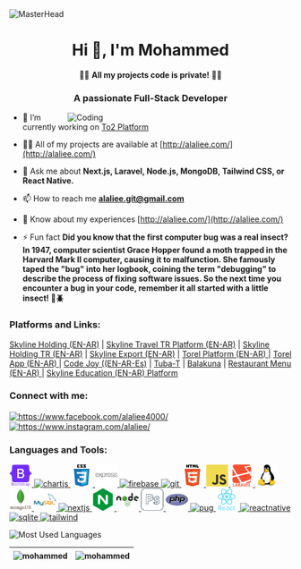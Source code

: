 <img src="https://i.pinimg.com/originals/f1/ed/a4/f1eda4768df8d8135c779772f2833e88.gif" alt="MasterHead" height="300" width="100%">

<h1 align="center">Hi 👋, I'm Mohammed</h1>

<div align="center">
 👨‍💻
  <strong>All my projects code is private!</strong>
 👨‍💻
</div>

<h3 align="center">A passionate Full-Stack Developer</h3>
<img align="right" alt="Coding" width="400" src="https://cdn.dribbble.com/users/1059583/screenshots/4171367/coding-freak.gif">
 
- 🔭 I’m currently working on [To2 Platform](https://to2.net/)

- 👨‍💻 All of my projects are available at [http://alaliee.com/](http://alaliee.com/)

- 💬 Ask me about **Next.js, Laravel, Node.js, MongoDB, Tailwind CSS, or React Native.**

- 📫 How to reach me **alaliee.git@gmail.com**

- 📄 Know about my experiences [http://alaliee.com/](http://alaliee.com/)

- ⚡ Fun fact **Did you know that the first computer bug was a real insect? In 1947, computer scientist Grace Hopper found a moth trapped in the Harvard Mark II computer, causing it to malfunction. She famously taped the "bug" into her logbook, coining the term "debugging" to describe the process of fixing software issues. So the next time you encounter a bug in your code, remember it all started with a little insect! 🐛🪲**


<h3 align="left">Platforms and Links:</h3>
<p align="left">
  <a href="https://skylineholding.com/ar" target="_blank">Skyline Holding (EN-AR)</a> |
  <a href="https://skylinetraveltr.com/ar" target="_blank">Skyline Travel TR Platform (EN-AR)</a> |
  <a href="https://skylineholding.com.tr/ar" target="_blank">Skyline Holding TR (EN-AR)</a> |
  <a href="https://skylineexport.com.tr/ar" target="_blank">Skyline Export (EN-AR)</a> |
  <a href="https://torel.com/" target="_blank">Torel Platform (EN-AR) </a> |
  <a href="https://app.torel.com/en" target="_blank">Torel App (EN-AR) </a> |
  <a href="https://code-joy.net/ar" target="_blank">Code Joy ((EN-AR-Es)</a> |
  <a href="https://tuba-t.com/" target="_blank">Tuba-T</a> |
  <a href="https://balakuna.net/" target="_blank">Balakuna</a> |
  <a href="https://restaurants-menu-livid.vercel.app/ar" target="_blank">Restaurant Menu (EN-AR) </a> |
  <a href="https://skylineeducation-ten.vercel.app/en/programs" target="_blank">Skyline Education (EN-AR) Platform </a>
</p>


<h3 align="left">Connect with me:</h3>
<p align="left">
<a href="https://fb.com/alaliee4000/" target="blank"><img align="center" src="https://raw.githubusercontent.com/rahuldkjain/github-profile-readme-generator/master/src/images/icons/Social/facebook.svg" alt="https://www.facebook.com/alaliee4000/" height="30" width="40" /></a>
<a href="https://instagram.com/alaliee/" target="blank"><img align="center" src="https://raw.githubusercontent.com/rahuldkjain/github-profile-readme-generator/master/src/images/icons/Social/instagram.svg" alt="https://www.instagram.com/alaliee/" height="30" width="40" /></a>
</p>

<h3 align="left">Languages and Tools:</h3>
<p align="left"> <a href="https://getbootstrap.com" target="_blank" rel="noreferrer"> <img src="https://raw.githubusercontent.com/devicons/devicon/master/icons/bootstrap/bootstrap-plain-wordmark.svg" alt="bootstrap" width="40" height="40"/> </a> <a href="https://www.chartjs.org" target="_blank" rel="noreferrer"> <img src="https://www.chartjs.org/media/logo-title.svg" alt="chartjs" width="40" height="40"/> </a> <a href="https://www.w3schools.com/css/" target="_blank" rel="noreferrer"> <img src="https://raw.githubusercontent.com/devicons/devicon/master/icons/css3/css3-original-wordmark.svg" alt="css3" width="40" height="40"/> </a> <a href="https://expressjs.com" target="_blank" rel="noreferrer"> <img src="https://raw.githubusercontent.com/devicons/devicon/master/icons/express/express-original-wordmark.svg" alt="express" width="40" height="40"/> </a> <a href="https://firebase.google.com/" target="_blank" rel="noreferrer"> <img src="https://www.vectorlogo.zone/logos/firebase/firebase-icon.svg" alt="firebase" width="40" height="40"/> </a> <a href="https://git-scm.com/" target="_blank" rel="noreferrer"> <img src="https://www.vectorlogo.zone/logos/git-scm/git-scm-icon.svg" alt="git" width="40" height="40"/> </a> <a href="https://www.w3.org/html/" target="_blank" rel="noreferrer"> <img src="https://raw.githubusercontent.com/devicons/devicon/master/icons/html5/html5-original-wordmark.svg" alt="html5" width="40" height="40"/> </a> <a href="https://developer.mozilla.org/en-US/docs/Web/JavaScript" target="_blank" rel="noreferrer"> <img src="https://raw.githubusercontent.com/devicons/devicon/master/icons/javascript/javascript-original.svg" alt="javascript" width="40" height="40"/> </a> <a href="https://laravel.com/" target="_blank" rel="noreferrer"> <img src="https://raw.githubusercontent.com/devicons/devicon/master/icons/laravel/laravel-plain-wordmark.svg" alt="laravel" width="40" height="40"/> </a> <a href="https://www.linux.org/" target="_blank" rel="noreferrer"> <img src="https://raw.githubusercontent.com/devicons/devicon/master/icons/linux/linux-original.svg" alt="linux" width="40" height="40"/> </a> <a href="https://www.mongodb.com/" target="_blank" rel="noreferrer"> <img src="https://raw.githubusercontent.com/devicons/devicon/master/icons/mongodb/mongodb-original-wordmark.svg" alt="mongodb" width="40" height="40"/> </a> <a href="https://www.mysql.com/" target="_blank" rel="noreferrer"> <img src="https://raw.githubusercontent.com/devicons/devicon/master/icons/mysql/mysql-original-wordmark.svg" alt="mysql" width="40" height="40"/> </a> <a href="https://nextjs.org/" target="_blank" rel="noreferrer"> <img src="https://cdn.worldvectorlogo.com/logos/nextjs-2.svg" alt="nextjs" width="40" height="40"/> </a> <a href="https://www.nginx.com" target="_blank" rel="noreferrer"> <img src="https://raw.githubusercontent.com/devicons/devicon/master/icons/nginx/nginx-original.svg" alt="nginx" width="40" height="40"/> </a> <a href="https://nodejs.org" target="_blank" rel="noreferrer"> <img src="https://raw.githubusercontent.com/devicons/devicon/master/icons/nodejs/nodejs-original-wordmark.svg" alt="nodejs" width="40" height="40"/> </a> <a href="https://www.photoshop.com/en" target="_blank" rel="noreferrer"> <img src="https://raw.githubusercontent.com/devicons/devicon/master/icons/photoshop/photoshop-line.svg" alt="photoshop" width="40" height="40"/> </a> <a href="https://www.php.net" target="_blank" rel="noreferrer"> <img src="https://raw.githubusercontent.com/devicons/devicon/master/icons/php/php-original.svg" alt="php" width="40" height="40"/> </a> <a href="https://pugjs.org" target="_blank" rel="noreferrer"> <img src="https://cdn.worldvectorlogo.com/logos/pug.svg" alt="pug" width="40" height="40"/> </a> <a href="https://reactjs.org/" target="_blank" rel="noreferrer"> <img src="https://raw.githubusercontent.com/devicons/devicon/master/icons/react/react-original-wordmark.svg" alt="react" width="40" height="40"/> </a> <a href="https://reactnative.dev/" target="_blank" rel="noreferrer"> <img src="https://reactnative.dev/img/header_logo.svg" alt="reactnative" width="40" height="40"/> </a> <a href="https://www.sqlite.org/" target="_blank" rel="noreferrer"> <img src="https://www.vectorlogo.zone/logos/sqlite/sqlite-icon.svg" alt="sqlite" width="40" height="40"/> </a> <a href="https://tailwindcss.com/" target="_blank" rel="noreferrer"> <img src="https://www.vectorlogo.zone/logos/tailwindcss/tailwindcss-icon.svg" alt="tailwind" width="40" height="40"/> </a> </p>

 
![Most Used Languages](https://img.shields.io/badge/Most%20Used%20Languages-Laravel%2C%20HTML%2C%20CSS-brightgreen)

| <img align="center" src="https://github-readme-stats.vercel.app/api?username=mohammed&show_icons=true&locale=en" alt="mohammed" /> | <img align="center" src="https://github-readme-streak-stats.herokuapp.com/?user=mohammed&" alt="mohammed" /> |
| --- | --- |


